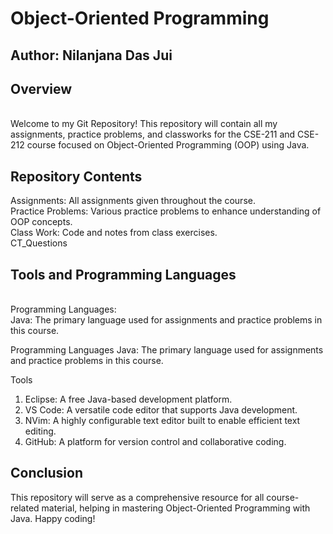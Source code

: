# Object-Oriented Programming
## Author: Nilanjana Das Jui
## Overview
<br>
Welcome to my Git Repository! This repository will contain all my assignments, practice problems, and classworks for the CSE-211 and CSE-212 course focused on Object-Oriented Programming (OOP) using Java.

## Repository Contents
Assignments: All assignments given throughout the course.
<br>
Practice Problems: Various practice problems to enhance understanding of OOP concepts.
<br>
Class Work: Code and notes from class exercises.
<br>
CT_Questions
<br>
## Tools and Programming Languages
<br>
Programming Languages:
<br>
Java: The primary language used for assignments and practice problems in this course.
<br>

Programming Languages
Java: The primary language used for assignments and practice problems in this course.

Tools
1. Eclipse: A free Java-based development platform.
2. VS Code: A versatile code editor that supports Java development.
3. NVim: A highly configurable text editor built to enable efficient text editing.
4. GitHub: A platform for version control and collaborative coding.

## Conclusion
This repository will serve as a comprehensive resource for all course-related material, helping in mastering Object-Oriented Programming with Java. Happy coding!



